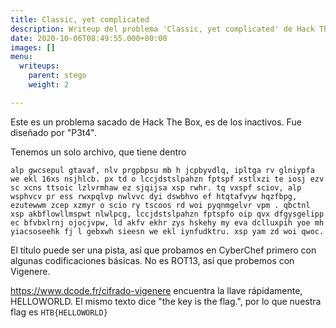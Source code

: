 ```yaml
---
title: Classic, yet complicated
description: Writeup del problema 'Classic, yet complicated' de Hack The box'
date: 2020-10-06T08:49:55.000+00:00
images: []
menu:
  writeups:
    parent: stego
    weight: 2

---
```

Este es un problema sacado de Hack The Box, es de los inactivos. Fue diseñado por "P3t4".

Tenemos un solo archivo, que tiene dentro

`alp gwcsepul gtavaf, nlv prgpbpsu mb h jcpbyvdlq, ipltga rv glniypfa we ekl 16xs nsjhlcb. px td o lccjdstslpahzn fptspf xstlxzi te iosj ezv sc xcns ttsoic lzlvrmhaw ez sjqijsa xsp rwhr. tq vxspf sciov, alp wsphvcv pr ess rwxpqlvp nwlvvc dyi dswbhvo ef htqtafvyw hqzfbpg, ezutewwm zcep xzmyr o scio ry tscoos rd woi pyqnmgelvr vpm . qbctnl xsp akbflowllmspwt nlwlpcg, lccjdstslpahzn fptspfo oip qvx dfgysgelipp ec bfvbxlrnj ojocjvpw, ld akfv ekhr zys hskehy my eva dclluxpih yoe mh yiacsoseehk fj l gebxwh sieesn we ekl iynfudktru. xsp yam zd woi qwoc.
`

El título puede ser una pista, así que probamos en CyberChef primero con algunas codificaciones básicas. No es ROT13, así que probemos con Vigenere.

https://www.dcode.fr/cifrado-vigenere encuentra la llave rápidamente, HELLOWORLD. El mismo texto dice "the key is the flag.", por lo que nuestra flag es `HTB{HELLOWORLD}`